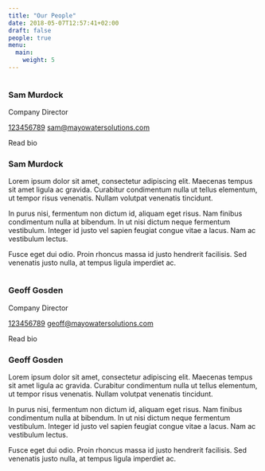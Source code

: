 ```yaml
---
title: "Our People"
date: 2018-05-07T12:57:41+02:00
draft: false
people: true
menu:
  main:
    weight: 5
---
```


<div class="team-container">
  <div class="member">
    <div class="image">
      <img src="https://picsum.photos/150/150" alt="">
    </div>
    <div class="bio">
      <h3 class="name">Sam Murdock</h3>
      <p class="position">
        Company Director
      </p>
      <div class="contact">
        <p class="contact-details">
          <a href="tel:00000000" class="phone">123456789</a>
          <a href="mailto:sam@mayowatersolutions.com" class="mail">sam@mayowatersolutions.com</a>
        </p>
        <span class="button margin-top" data-letters="Read Bio">Read bio</span>
      </div>
      <div class="bio-details">
        <img src="data:image/png;base64,R0lGODlhAQABAAD/ACwAAAAAAQABAAACADs=" data-src="https://picsum.photos/450/250">
        <div class="bio-wrapper">
          <h3 class="bioname">Sam Murdock</h3>
          <p class="">
            Lorem ipsum dolor sit amet, consectetur adipiscing elit. Maecenas tempus sit amet ligula ac gravida. Curabitur condimentum nulla ut tellus elementum, ut tempor risus venenatis. Nullam volutpat venenatis tincidunt.</p>
            <p class="">In purus nisi, fermentum non dictum id, aliquam eget risus. Nam finibus condimentum nulla at bibendum. In ut nisi dictum neque fermentum vestibulum. Integer id justo vel sapien feugiat congue vitae a lacus. Nam ac vestibulum lectus. 
          </p>
          <p class="">Fusce eget dui odio. Proin rhoncus massa id justo hendrerit facilisis. Sed venenatis justo nulla, at tempus ligula imperdiet ac. 
          </p>
        </div>
      </div> 
    </div>
  </div>
  <div class="member">
    <div class="image">
      <img src="https://picsum.photos/150/150" alt="">
    </div>
    <div class="bio">
      <h3 class="name">Geoff Gosden</h3>
      <p class="position">
        Company Director
      </p>
      <div class="contact">
        <p class="contact-details">
          <a href="tel:00000000" class="phone">123456789</a>
          <a href="mailto:geoff@mayowatersolutions.com" class="mail">geoff@mayowatersolutions.com</a>
        </p>
        <span class="button margin-top" data-letters="Read Bio">Read bio</span>
      </div>
      <div class="bio-details">
        <img src="data:image/png;base64,R0lGODlhAQABAAD/ACwAAAAAAQABAAACADs=" data-src="https://picsum.photos/450/250">
        <div class="bio-wrapper">
          <h3 class="bioname">Geoff Gosden</h3>
          <p class="">
            Lorem ipsum dolor sit amet, consectetur adipiscing elit. Maecenas tempus sit amet ligula ac gravida. Curabitur condimentum nulla ut tellus elementum, ut tempor risus venenatis. Nullam volutpat venenatis tincidunt.</p>
            <p class="">In purus nisi, fermentum non dictum id, aliquam eget risus. Nam finibus condimentum nulla at bibendum. In ut nisi dictum neque fermentum vestibulum. Integer id justo vel sapien feugiat congue vitae a lacus. Nam ac vestibulum lectus. 
          </p>
          <p class="">Fusce eget dui odio. Proin rhoncus massa id justo hendrerit facilisis. Sed venenatis justo nulla, at tempus ligula imperdiet ac. 
          </p>
        </div>
      </div>  
    </div>
  </div>
</div>